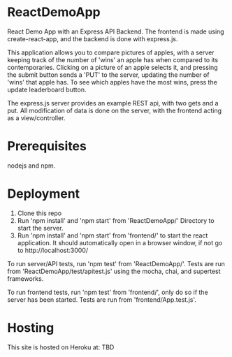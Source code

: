 # ReactDemoApp
React Demo App with an Express API Backend. The frontend is made using create-react-app, and the backend is done with express.js.

This application allows you to compare pictures of apples, with a server keeping track of the number of 'wins' an apple has when compared to its contemporaries.
Clicking on a picture of an apple selects it, and pressing the submit button sends a 'PUT' to the server, updating the number of 'wins' that apple has.
To see which apples have the most wins, press the update leaderboard button.

The express.js server provides an example REST api, with two gets and a put. All modification of data is done on the server, with the frontend acting as a view/controller.

# Prerequisites
nodejs and npm.

# Deployment
1. Clone this repo
2. Run 'npm install' and 'npm start' from 'ReactDemoApp/' Directory to start the server.
3. Run 'npm install' and 'npm start' from 'frontend/' to start the react application. It should automatically open in a browser window, if not go to http://localhost:3000/

To run server/API tests, run 'npm test' from 'ReactDemoApp/'.
Tests are run from 'ReactDemoApp/test/apitest.js' using the mocha, chai, and supertest frameworks.

To run frontend tests, run 'npm test' from 'frontend/', only do so if the server has been started.
Tests are run from 'frontend/App.test.js'.

# Hosting
This site is hosted on Heroku at: TBD

